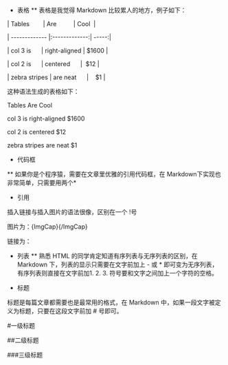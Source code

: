 * 表格
** 表格是我觉得 Markdown 比较累人的地方，例子如下：

| Tables        | Are          | Cool  |

| ------------- |:-------------:| -----:|

| col 3 is      | right-aligned | $1600 |

| col 2 is      | centered      |  $12 |

| zebra stripes | are neat      |    $1 |

这种语法生成的表格如下：

Tables Are Cool

col 3 is right-aligned $1600

col 2 is centered $12

zebra stripes are neat $1

* 代码框

** 如果你是个程序猿，需要在文章里优雅的引用代码框，在 Markdown下实现也非常简单，只需要用两个*

* 引用

插入链接与插入图片的语法很像，区别在一个 !号

图片为：![](){ImgCap}{/ImgCap}

链接为：[]()

* 列表
** 熟悉 HTML 的同学肯定知道有序列表与无序列表的区别，在 Markdown 下，列表的显示只需要在文字前加上 - 或 * 即可变为无序列表，有序列表则直接在文字前加1. 2. 3. 符号要和文字之间加上一个字符的空格。

* 标题

标题是每篇文章都需要也是最常用的格式，在 Markdown 中，如果一段文字被定义为标题，只要在这段文字前加 # 号即可。

#一级标题

##二级标题

###三级标题
